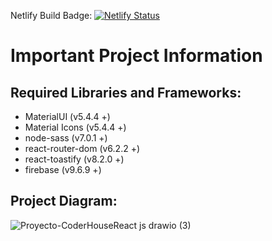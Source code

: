 Netlify Build Badge: 
[![Netlify Status](https://api.netlify.com/api/v1/badges/fb263562-58bb-4bb0-9edf-08e9780fee94/deploy-status)](https://app.netlify.com/sites/glittering-chimera-60dd18/deploys)

# Important Project Information

## Required Libraries and Frameworks:
- MaterialUI (v5.4.4 +)
- Material Icons (v5.4.4 +)
- node-sass (v7.0.1 +)
- react-router-dom (v6.2.2 +)
- react-toastify (v8.2.0 +)
- firebase (v9.6.9 +)




## Project Diagram:
![Proyecto-CoderHouseReact js drawio (3)](https://user-images.githubusercontent.com/67163082/160937673-63787c6a-40f6-42d5-9555-fb6d191f4ee0.png)
